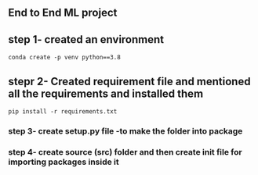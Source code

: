 ## End to End ML project

## step 1- created an environment
```
conda create -p venv python==3.8

``` 
## stepr 2- Created requirement file and mentioned all the requirements and installed them

```
pip install -r requirements.txt

```
### step 3- create setup.py file -to make the folder into package

### step 4- create source (src) folder and then create init file for importing packages inside it